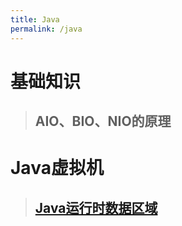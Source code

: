 ```yaml
---
title: Java
permalink: /java
---
```

# 基础知识
> ## AIO、BIO、NIO的原理

# Java虚拟机
> ## [Java运行时数据区域](2019/12/14/java-runtime-data-region.html)
